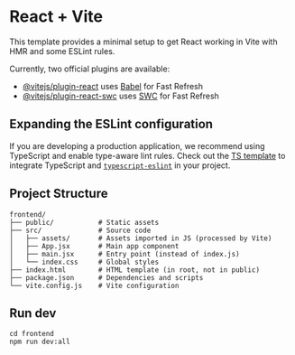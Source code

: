 # React + Vite

This template provides a minimal setup to get React working in Vite with HMR and some ESLint rules.

Currently, two official plugins are available:

- [@vitejs/plugin-react](https://github.com/vitejs/vite-plugin-react/blob/main/packages/plugin-react/README.md) uses [Babel](https://babeljs.io/) for Fast Refresh
- [@vitejs/plugin-react-swc](https://github.com/vitejs/vite-plugin-react-swc) uses [SWC](https://swc.rs/) for Fast Refresh

## Expanding the ESLint configuration

If you are developing a production application, we recommend using TypeScript and enable type-aware lint rules. Check out the [TS template](https://github.com/vitejs/vite/tree/main/packages/create-vite/template-react-ts) to integrate TypeScript and [`typescript-eslint`](https://typescript-eslint.io) in your project.

## Project Structure
```
frontend/
├── public/           # Static assets
├── src/              # Source code
│   ├── assets/       # Assets imported in JS (processed by Vite)
│   ├── App.jsx       # Main app component
│   ├── main.jsx      # Entry point (instead of index.js)
│   └── index.css     # Global styles
├── index.html        # HTML template (in root, not in public)
├── package.json      # Dependencies and scripts
└── vite.config.js    # Vite configuration
```

## Run dev
```
cd frontend
npm run dev:all
```